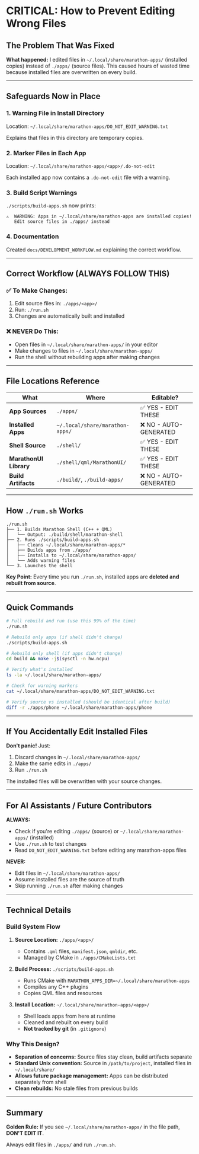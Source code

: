 # CRITICAL: How to Prevent Editing Wrong Files

## The Problem That Was Fixed

**What happened:** I edited files in `~/.local/share/marathon-apps/` (installed copies) instead of `./apps/` (source files). This caused hours of wasted time because installed files are overwritten on every build.

---

## Safeguards Now in Place

### 1. **Warning File in Install Directory**
Location: `~/.local/share/marathon-apps/DO_NOT_EDIT_WARNING.txt`

Explains that files in this directory are temporary copies.

### 2. **Marker Files in Each App**
Location: `~/.local/share/marathon-apps/<app>/.do-not-edit`

Each installed app now contains a `.do-not-edit` file with a warning.

### 3. **Build Script Warnings**
`./scripts/build-apps.sh` now prints:
```
⚠️  WARNING: Apps in ~/.local/share/marathon-apps are installed copies!
   Edit source files in ./apps/ instead
```

### 4. **Documentation**
Created `docs/DEVELOPMENT_WORKFLOW.md` explaining the correct workflow.

---

## Correct Workflow (ALWAYS FOLLOW THIS)

### ✅ To Make Changes:
1. Edit source files in: `./apps/<app>/`
2. Run: `./run.sh`
3. Changes are automatically built and installed

### ❌ NEVER Do This:
- Open files in `~/.local/share/marathon-apps/` in your editor
- Make changes to files in `~/.local/share/marathon-apps/`
- Run the shell without rebuilding apps after making changes

---

## File Locations Reference

| What | Where | Editable? |
|------|-------|-----------|
| **App Sources** | `./apps/` | ✅ YES - EDIT THESE |
| **Installed Apps** | `~/.local/share/marathon-apps/` | ❌ NO - AUTO-GENERATED |
| **Shell Source** | `./shell/` | ✅ YES - EDIT THESE |
| **MarathonUI Library** | `./shell/qml/MarathonUI/` | ✅ YES - EDIT THESE |
| **Build Artifacts** | `./build/`, `./build-apps/` | ❌ NO - AUTO-GENERATED |

---

## How `./run.sh` Works

```
./run.sh
├── 1. Builds Marathon Shell (C++ + QML)
│   └── Output: ./build/shell/marathon-shell
├── 2. Runs ./scripts/build-apps.sh
│   ├── Cleans ~/.local/share/marathon-apps/*
│   ├── Builds apps from ./apps/
│   ├── Installs to ~/.local/share/marathon-apps/
│   └── Adds warning files
└── 3. Launches the shell
```

**Key Point:** Every time you run `./run.sh`, installed apps are **deleted and rebuilt from source**.

---

## Quick Commands

```bash
# Full rebuild and run (use this 99% of the time)
./run.sh

# Rebuild only apps (if shell didn't change)
./scripts/build-apps.sh

# Rebuild only shell (if apps didn't change)
cd build && make -j$(sysctl -n hw.ncpu)

# Verify what's installed
ls -la ~/.local/share/marathon-apps/

# Check for warning markers
cat ~/.local/share/marathon-apps/DO_NOT_EDIT_WARNING.txt

# Verify source vs installed (should be identical after build)
diff -r ./apps/phone ~/.local/share/marathon-apps/phone
```

---

## If You Accidentally Edit Installed Files

**Don't panic!** Just:

1. Discard changes in `~/.local/share/marathon-apps/`
2. Make the same edits in `./apps/`
3. Run `./run.sh`

The installed files will be overwritten with your source changes.

---

## For AI Assistants / Future Contributors

**ALWAYS:**
- Check if you're editing `./apps/` (source) or `~/.local/share/marathon-apps/` (installed)
- Use `./run.sh` to test changes
- Read `DO_NOT_EDIT_WARNING.txt` before editing any marathon-apps files

**NEVER:**
- Edit files in `~/.local/share/marathon-apps/`
- Assume installed files are the source of truth
- Skip running `./run.sh` after making changes

---

## Technical Details

### Build System Flow

1. **Source Location:** `./apps/<app>/`
   - Contains `.qml` files, `manifest.json`, `qmldir`, etc.
   - Managed by CMake in `./apps/CMakeLists.txt`

2. **Build Process:** `./scripts/build-apps.sh`
   - Runs CMake with `MARATHON_APPS_DIR=~/.local/share/marathon-apps`
   - Compiles any C++ plugins
   - Copies QML files and resources

3. **Install Location:** `~/.local/share/marathon-apps/<app>/`
   - Shell loads apps from here at runtime
   - Cleaned and rebuilt on every build
   - **Not tracked by git** (in `.gitignore`)

### Why This Design?

- **Separation of concerns:** Source files stay clean, build artifacts separate
- **Standard Unix convention:** Source in `/path/to/project`, installed files in `~/.local/share/`
- **Allows future package management:** Apps can be distributed separately from shell
- **Clean rebuilds:** No stale files from previous builds

---

## Summary

**Golden Rule:** If you see `~/.local/share/marathon-apps/` in the file path, **DON'T EDIT IT**.

Always edit files in `./apps/` and run `./run.sh`.

